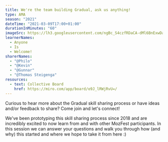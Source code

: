```yaml
---
title: We're the team building Gradual, ask us anything!
type: AMA
season: "2021"
dateTime: "2021-03-09T17:00+01:00"
durationInMinutes: "60"
imageSrc: https://lh3.googleusercontent.com/ngBc_S4czfRDaCA-dMl6BnExwDaAYVNohVDdb6dk8QxBZgZxWT7vJcbar4BgYedrmQ0fjkRn-NZxC-DejtrESJ7tKLKljp6j-06oDpDE_uczIgsslE0mxUkwImgk15iLoRRT_hpiKA=w2400
learnerNames:
  - Anyone
  - Is
  - Welcome!
sharerNames:
  - "@Philo"
  - "@Kevin"
  - "@Gunnar"
  - "@Thomas Steigenga"
resources:
  - text: Collective Board
    href: https://miro.com/app/board/o9J_lRWjRvU=/
---
```


Curious to hear more about the Gradual skill sharing process or have ideas and/or feedback to share? Come join and let's connect!

<!--more-->

We've been prototyping this skill sharing process since 2018 and are incredibly excited to now learn from and with other MozFest participants. In this session we can answer your questions and walk you through how (and why) this started and where we hope to take it from here :)
